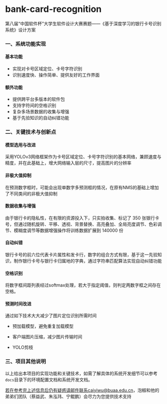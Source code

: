# bank-card-recognition

第八届“中国软件杯”大学生软件设计大赛赛题——《基于深度学习的银行卡号识别系统》设计方案

### 一、系统功能实现

#### 基本功能

* 实现对卡号区域定位、卡号字符识别
* 识别速度快、操作简单、提供友好的工作界面

#### 额外功能

* 提供跨平台多版本的软件包
* 支持字符间的空格识别
* 复杂多场景数据的收集与增强
* 基于先验知识的自动纠错功能

### 二、关键技术与创新点

#### 模型选用与改进

采用YOLOv3网络框架作为卡号区域定位、卡号字符识别的基本网络，兼顾速度与精度，并在此基础上，增大网络输入层的尺寸，提高图片的分辨率

#### 非极大值抑制

在预测数字框时，可能会出现单数字多预测框的情况，在原有NMS的基础上增加了不同类间的非极大值抑制

#### 数据收集与增强

由于银行卡的隐私性，在有限的资源投入下，只实拍收集、标记了 350 张银行卡号，但通过随机旋转、平移、透视、背景替换、高亮叠加、全局亮度调节、色彩调节、模糊度调节等数据增强操作将训练数据扩展到 140000 份

#### 自动纠错

银行卡号的前六位代表卡片属性和发卡行，数字的组合方式有限，基于这一先验知识，制作银行卡号与银行卡归属地的字典，通过字符串匹配算法实现自动纠错功能

#### 空格识别

将数字框间距列表经过softmax处理，若大于指定阈值，则判定两数字框之间存在空格。

#### 预测时间改进

通过如下技术大大减少了图片定位识别所需时间

* 预加载模型，避免重复加载模型

* 客户端图片压缩，减少图片传输时间

* YOLO剪枝

### 三、项目其他说明

以上给出本项目的实现功能和关键技术，如需了解具体的系统开发细节可以参考`docs`目录下的环境配置文档和系统开发文档。

若在参考完上述信息后仍有疑惑请邮件联系caiyiwu@buaa.edu.cn，泡椒和他的弟弟们团队（蔡益武、朱泓玮、宁鲲鹏）会尽力为您提供技术支持